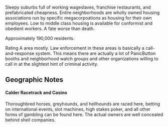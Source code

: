 Sleepy suburbs full of working wageslaves, franchise restaurants, and prefabricated cheapness. Entire neighborhoods are wholly owned housing associations run by specific megacorpoations as housing for their own employees. Low to middle class housing is available for conformist and obedient workers. A fate worse than death.   
  
Approximately 190,000 residents.   
  
Rating A area mostly. Law enforcement in these areas is basically a call-and-response system. This means there are actually a lot of PanicButton booths and neighborhood watch groups and other organizations willing to call in at the slightest hint of criminal activity.

## Geographic Notes

#### Calder Racetrack and Casino

Thoroughbred horses, greyhounds, and hellhounds are raced here, betting on international events, slot machines, high stakes poker, and all other forms of gambling can be found here. The actual owners are well concealed behind shell companies.
